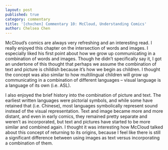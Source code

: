 ```yaml
---
layout: post
published: true
category: commentary
title: '[chxchen] Commentary 10: McCloud, Understanding Comics'
author: Chelsea Chen
---
```

McCloud’s comics are always very refreshing and an interesting read. I really enjoyed this chapter on the intersection of words and images. I especially liked his first point about how we grow up communicating in a combination of words and images. Though he didn’t specifically say it, I got an undertone of this thought that perhaps we assume the combination of text and picture is childish because it’s how we begin as children. I thought the concept was also similar to how multilingual children will grow up communicating in a combination of different languages – visual language is a language of its own (i.e. ASL).

I also enjoyed the brief history into the combination of picture and text. The earliest written languages were pictorial symbols, and while some have retained that (i.e. Chinese), most languages symbolically represent sound instead of the visual representation. Text and image became more and more distant, and even in early comics, they remained pretty separate and weren’t as incorporated, but text and pictures have started to be more similar and combined again. I thought it was interesting how McCloud talked about this concept of returning to its origins, because I feel like there is still a significant difference between using images as text versus incorporating a combination of them.
